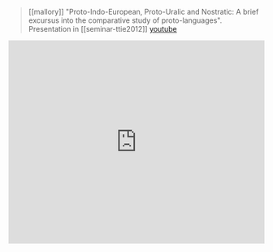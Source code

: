 > [[mallory]] "Proto-Indo-European, Proto-Uralic and Nostratic: A brief excursus into the comparative study of proto-languages". Presentation in [[seminar-ttie2012]] [youtube](https://youtu.be/oERPeM1A-GM)

<iframe width="100%" height="400" src="https://www.youtube.com/embed/oERPeM1A_GM" frameborder="0" allow="accelerometer; autoplay; clipboard-write; encrypted-media; gyroscope; picture-in-picture" allowfullscreen sandbox></iframe>